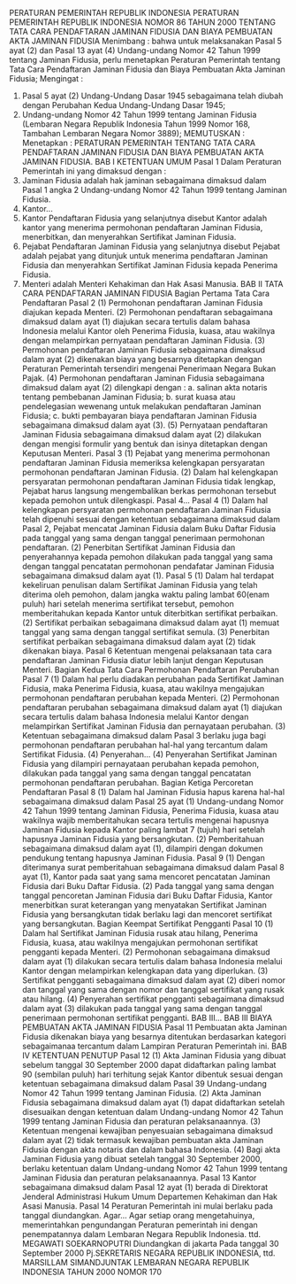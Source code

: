  PERATURAN PEMERINTAH REPUBLIK INDONESIA PERATURAN PEMERINTAH REPUBLIK INDONESIA NOMOR 86 TAHUN 2000 TENTANG TATA CARA PENDAFTARAN JAMINAN FIDUSIA DAN BIAYA PEMBUATAN AKTA JAMINAN FIDUSIA
Menimbang :
 bahwa untuk melaksanakan Pasal 5 ayat (2) dan Pasal 13 ayat (4) Undang-undang Nomor 42 Tahun 1999 tentang Jaminan Fidusia, perlu menetapkan Peraturan Pemerintah tentang Tata Cara Pendaftaran Jaminan Fidusia dan Biaya Pembuatan Akta Jaminan Fidusia;
Mengingat :

1. Pasal 5 ayat (2) Undang-Undang Dasar 1945 sebagaimana telah diubah dengan Perubahan Kedua Undang-Undang Dasar 1945;
2. Undang-undang Nomor 42 Tahun 1999 tentang Jaminan Fidusia (Lembaran Negara Republik Indonesia Tahun 1999 Nomor 168, Tambahan Lembaran Negara Nomor 3889);
MEMUTUSKAN :
 Menetapkan : PERATURAN PEMERINTAH TENTANG TATA CARA PENDAFTARAN JAMINAN FIDUSIA DAN BIAYA PEMBUATAN AKTA JAMINAN FIDUSIA.
BAB I KETENTUAN UMUM
Pasal 1
Dalam Peraturan Pemerintah ini yang dimaksud dengan :
1. Jaminan Fidusia adalah hak jaminan sebagaimana dimaksud dalam Pasal 1 angka 2 Undang-undang Nomor 42 Tahun 1999 tentang Jaminan Fidusia.
2. Kantor...
2. Kantor Pendaftaran Fidusia yang selanjutnya disebut Kantor adalah kantor yang menerima permohonan pendaftaran Jaminan Fidusia, menerbitkan, dan menyerahkan Sertifikat Jaminan Fidusia.
3. Pejabat Pendaftaran Jaminan Fidusia yang selanjutnya disebut Pejabat adalah pejabat yang ditunjuk untuk menerima pendaftaran Jaminan Fidusia dan menyerahkan Sertifikat Jaminan Fidusia kepada Penerima Fidusia.
4. Menteri adalah Menteri Kehakiman dan Hak Asasi Manusia.
BAB II TATA CARA PENDAFTARAN JAMINAN FIDUSIA
Bagian Pertama Tata Cara Pendaftaran
Pasal 2
(1) Permohonan pendaftaran Jaminan Fidusia diajukan kepada Menteri.
(2) Permohonan pendaftaran sebagaimana dimaksud dalam ayat (1) diajukan secara tertulis dalam bahasa Indonesia melalui Kantor oleh Penerima Fidusia, kuasa, atau wakilnya dengan melampirkan pernyataan pendaftaran Jaminan Fidusia.
(3) Permohonan pendaftaran Jaminan Fidusia sebagaimana dimaksud dalam ayat (2) dikenakan biaya yang besarnya ditetapkan dengan Peraturan Pemerintah tersendiri mengenai Penerimaan Negara Bukan Pajak.
(4) Permohonan pendaftaran Jaminan Fidusia sebagaimana dimaksud dalam ayat (2) dilengkapi dengan :
a. salinan akta notaris tentang pembebanan Jaminan Fidusia;
b. surat kuasa atau pendelegasian wewenang untuk melakukan pendaftaran Jaminan Fidusia;
c. bukti pembayaran biaya pendaftaran Jaminan Fidusia sebagaimana dimaksud dalam ayat (3).
(5) Pernyataan pendaftaran Jaminan Fidusia sebagaimana dimaksud dalam ayat (2) dilakukan dengan mengisi formulir yang bentuk dan isinya ditetapkan dengan Keputusan Menteri.
Pasal 3
(1) Pejabat yang menerima permohonan pendaftaran Jaminan Fidusia memeriksa kelengkapan persyaratan permohonan pendaftaran Jaminan Fidusia.
(2) Dalam hal kelengkapan persyaratan permohonan pendaftaran Jaminan Fidusia tidak lengkap, Pejabat harus langsung mengembalikan berkas permohonan tersebut kepada pemohon untuk dilengkaspi. Pasal 4...
Pasal 4
(1) Dalam hal kelengkapan persyaratan permohonan pendaftaran Jaminan Fidusia telah dipenuhi sesuai dengan ketentuan sebagaimana dimaksud dalam Pasal 2, Pejabat mencatat Jaminan Fidusia dalam Buku Daftar Fidusia pada tanggal yang sama dengan tanggal penerimaan permohonan pendaftaran.
(2) Penerbitan Sertifikat Jaminan Fidusia dan penyerahannya kepada pemohon dilakukan pada tanggal yang sama dengan tanggal pencatatan permohonan pendafatar Jaminan Fidusia sebagaimana dimaksud dalam ayat (1).
Pasal 5
(1) Dalam hal terdapat kekeliruan penulisan dalam Sertifikat Jaminan Fidusia yang telah diterima oleh pemohon, dalam jangka waktu paling lambat 60(enam puluh) hari setelah menerima sertifikat tersebut, pemohon memberitahukan kepada Kantor untuk diterbitkan sertifikat perbaikan.
(2) Sertifikat perbaikan sebagaimana dimaksud dalam ayat (1) memuat tanggal yang sama dengan tanggal sertifikat semula.
(3) Penerbitan sertifikat perbaikan sebagaimana dimaksud dalam ayat (2) tidak dikenakan biaya.
Pasal 6
Ketentuan mengenai pelaksanaan tata cara pendaftaran Jaminan Fidusia diatur lebih lanjut dengan Keputusan Menteri.
Bagian Kedua Tata Cara Permohonan Pendaftaran Perubahan
Pasal 7
(1) Dalam hal perlu diadakan perubahan pada Sertifikat Jaminan Fidusia, maka Penerima Fidusia, kuasa, atau wakilnya mengajukan permohonan pendaftaran perubahan kepada Menteri.
(2) Permohonan pendaftaran perubahan sebagaimana dimaksud dalam ayat (1) diajukan secara tertulis dalam bahasa Indonesia melalui Kantor dengan melampirkan Sertifikat Jaminan Fidusia dan pernayataan perubahan.
(3) Ketentuan sebagaimana dimaksud dalam Pasal 3 berlaku juga bagi permohonan pendaftaran perubahan hal-hal yang tercantum dalam Sertifikat Fidusia.
(4) Penyerahan...
(4) Penyerahan Sertifikat Jaminan Fidusia yang dilampiri pernayataan perubahan kepada pemohon, dilakukan pada tanggal yang sama dengan tanggal pencatatan permohonan pendaftaran perubahan.
Bagian Ketiga Percoretan Pendaftaran
Pasal 8
(1) Dalam hal Jaminan Fidusia hapus karena hal-hal sebagaimana dimaksud dalam Pasal 25 ayat (1) Undang-undang Nomor 42 Tahun 1999 tentang Jaminan Fidusia, Penerima Fidusia, kuasa atau wakilnya wajib memberitahukan secara tertulis mengenai hapusnya Jaminan Fidusia kepada Kantor paling lambat 7 (tujuh) hari setelah hapusnya Jaminan Fidusia yang bersangkutan.
(2) Pemberitahuan sebagaimana dimaksud dalam ayat (1), dilampiri dengan dokumen pendukung tentang hapusnya Jaminan Fidusia.
Pasal 9
(1) Dengan diterimanya surat pemberitahuan sebagaimana dimaksud dalam Pasal 8 ayat (1), Kantor pada saat yang sama mencoret pencatatan Jaminan Fidusia dari Buku Daftar Fidusia.
(2) Pada tanggal yang sama dengan tanggal pencoretan Jaminan Fidusia dari Buku Daftar Fidusia, Kantor menerbitkan surat keterangan yang menyatakan Sertifikat Jaminan Fidusia yang bersangkutan tidak berlaku lagi dan mencoret sertifikat yang bersangkutan.
Bagian Keempat Sertifikat Pengganti
Pasal 10
(1) Dalam hal Sertifikat Jaminan Fidusia rusak atau hilang, Penerima Fidusia, kuasa, atau wakilnya mengajukan permohonan sertifikat pengganti kepada Menteri.
(2) Permohonan sebagaimana dimaksud dalam ayat (1) dilakukan secara tertulis dalam bahasa Indonesia melalui Kantor dengan melampirkan kelengkapan data yang diperlukan.
(3) Sertifikat pengganti sebagaimana dimaksud dalam ayat (2) diberi nomor dan tanggal yang sama dengan nomor dan tanggal sertifikat yang rusak atau hilang.
(4) Penyerahan sertifikat pengganti sebagaimana dimaksud dalam ayat (3) dilakukan pada tanggal yang sama dengan tanggal penerimaan permohonan sertifikat pengganti. BAB III...
BAB III BIAYA PEMBUATAN AKTA JAMINAN FIDUSIA
Pasal 11
Pembuatan akta Jaminan Fidusia dikenakan biaya yang besarnya ditentukan berdasarkan kategori sebagaimanaa tercantum dalam Lampiran Peraturan Pemerintah ini.
BAB IV KETENTUAN PENUTUP
Pasal 12
(1) Akta Jaminan Fidusia yang dibuat sebelum tanggal 30 September 2000 dapat didaftarkan paling lambat 90 (sembilan puluh) hari terhitung sejak Kantor dibentuk sesuai dengan ketentuan sebagaimana dimaksud dalam Pasal 39 Undang-undang Nomor 42 Tahun 1999 tentang Jaminan Fidusia.
(2) Akta Jaminan Fidusia sebagaimana dimaksud dalam ayat (1) dapat didaftarkan setelah disesuaikan dengan ketentuan dalam Undang-undang Nomor 42 Tahun 1999 tentang Jaminan Fidusia dan peraturan pelaksanaannya.
(3) Ketentuan mengenai kewajiban penyesuaian sebagaimana dimaksud dalam ayat (2) tidak termasuk kewajiban pembuatan akta Jaminan Fidusia dengan akta notaris dan dalam bahasa Indonesia.
(4) Bagi akta Jaminan Fidusia yang dibuat setelah tanggal 30 September 2000, berlaku ketentuan dalam Undang-undang Nomor 42 Tahun 1999 tentang Jaminan Fidusia dan peraturan pelaksanaannya.
Pasal 13
Kantor sebagaimana dimaksud dalam Pasal 12 ayat (1) berada di Direktorat Jenderal Administrasi Hukum Umum Departemen Kehakiman dan Hak Asasi Manusia.
Pasal 14
Peraturan Pemerintah ini mulai berlaku pada tanggal diundangkan. Agar...
Agar setiap orang mengetahuinya, memerintahkan pengundangan Peraturan pemerintah ini dengan penempatannya dalam Lembaran Negara Republik Indonesia. ttd. MEGAWATI SOEKARNOPUTRI Diundangkan di jakarta Pada tanggal 30 September 2000 Pj.SEKRETARIS NEGARA REPUBLIK INDONESIA, ttd. MARSILLAM SIMANDJUNTAK LEMBARAN NEGARA REPUBLIK INDONESIA TAHUN 2000 NOMOR 170